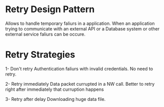 # Retry Design Pattern

Allows to handle temporary faliurs in a application. When an application trying to communicate with an external API
or a Database system or other external service faliurs can be occure.

# Retry Strategies

1- Don't retry
Authentication faliurs with invalid credentials. No need to retry.

2- Retry immediately
Data packet currupted in a NW call. Better to retry right after immediately that curruption happens

3- Retry after delay
Downloading huge data file.

